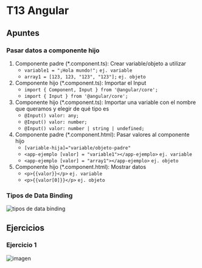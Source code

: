 # T13 Angular

## Apuntes
### Pasar datos a componente hijo
1. Componente padre (*.component.ts): Crear variable/objeto a utilizar
    - `variable1 = "¡Hola mundo!";` `ej. variable`
    - `array1 = [123, 123, "123", "123"];` `ej. objeto`
2. Componente hijo (*.component.ts): Importar el Input
    - `import { Component, Input } from '@angular/core';`
    - `import { Input } from '@angular/core';`
3. Componente hijo (*.component.ts): Importar una variable con el nombre que queramos y elegir de qué tipo es
    - `@Input() valor: any;`
    - `@Input() valor: number;`
    - `@Input() valor: number | string | undefined;`
4. Componente padre (*.component.html): Pasar valores al componente hijo
    - `[variable-hija]="variable/objeto-padre"`
    - `<app-ejemplo [valor] = "variable1"></app-ejemplo>` `ej. variable`
    - `<app-ejemplo [valor] = "array1"></app-ejemplo>` `ej. objeto`
5. Componente hijo (*.component.html): Mostrar datos
    - `<p>{{valor}}</p>` `ej. variable`
    - `<p>{{valor[0]}}</p>` `ej. objeto`

### Tipos de Data Binding
![tipos de data binding](https://github.com/santiarroyave/sao-fe-gc-ejercicios-T13-Angular-07-2023/assets/135848692/27edc7dc-9422-4fec-bdee-a7890a7c9127)

## Ejercicios
### Ejercicio 1
![imagen](https://github.com/santiarroyave/sao-fe-gc-ejercicios-T13-Angular-07-2023/assets/135848692/53bc5d2b-d2ed-4373-8618-7f822771f754)
